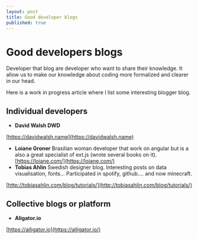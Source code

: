 ```yaml
---
layout: post
title: Good developer blogs
published: true
---
```


# Good developers blogs

Developer that blog are developer who want to share their knowledge. It allow us to make our knowledge about coding more formalized and clearer in our head.

Here is a work in progress article where I list some interesting blogger blog.

## Individual developers

* **David Walsh DWD**

[https://davidwalsh.name](https://davidwalsh.name)

* **Loiane Groner** Brasilian woman developer that work on angular but is a also a great specialist of ext.js \(wrote several books on it\). [https://loiane.com/](https://loiane.com/)
* **Tobias Ahlin** Swedish designer blog. Interesting posts on data visualisation, fonts... Participated in spotify, github.... and now minecraft.

[http://tobiasahlin.com/blog/tutorials/](http://tobiasahlin.com/blog/tutorials/)

## Collective blogs or platform

* **Aligator.io** 

[https://alligator.io](https://alligator.io/)

